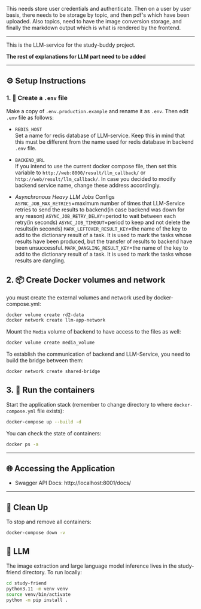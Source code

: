 This needs store user credentials and authenticate.
Then on a user by user basis, there needs to be storage by topic, and then pdf's which have been uploaded.
Also topics, need to have the image conversion storage, and finally the markdown output which is what is rendered by the frontend.

---

This is the LLM-service for the study-buddy project.

**The rest of explanations for LLM part need to be added**

---

## ⚙️ Setup Instructions

### 1. 🔐 Create a `.env` file

Make a copy of `.env.production.example` and rename it as `.env`. Then edit `.env` file as follows:

- `REDIS_HOST`  
  Set a name for redis database of LLM-service. Keep this in mind that this must be different from the name used for redis database in backend `.env` file.

- `BACKEND_URL`  
  If you intend to use the current docker compose file, then set this variable to `http://web:8000/result/llm_callback/` or `http://web/result/llm_callback/`. In case you decided to modify backend service name, change these address accordingly.

- _Asynchronous Heavy LLM Jobs_ Configs  
  `ASYNC_JOB_MAX_RETRIES`=maximum number of times that LLM-Service retries to send the results to backend(in case backend was down for any reason)
  `ASYNC_JOB_RETRY_DELAY`=period to wait between each retry(in seconds)
  `ASYNC_JOB_TIMEOUT`=period to keep and not delete the results(in seconds)
  `MARK_LEFTOVER_RESULT_KEY`=the name of the key to add to the dictionary result of a task. It is used to mark the tasks whose results have been produced, but the transfer of results to backend have been unsuccessful.
  `MARK_DANGLING_RESULT_KEY`=the name of the key to add to the dictionary result of a task. It is used to mark the tasks whose results are dangling.

## 2. 📦 Create Docker volumes and network

you must create the external volumes and network used by docker-compose.yml:

```bash
docker volume create rd2-data
docker network create llm-app-network
```

Mount the `Media` volume of backend to have access to the files as well:

```bash
docker volume create media_volume
```

To establish the communication of backend and LLM-Service, you need to build the bridge between them:

```bash
docker network create shared-bridge
```

## 3. 🚀 Run the containers

Start the application stack (remember to change directory to where `docker-compose.yml` file exists):

```bash
docker-compose up --build -d
```

You can check the state of containers:

```bash
docker ps -a
```

---

## 🌐 Accessing the Application

- Swagger API Docs: http://localhost:8001/docs/

---

## 🧹 Clean Up

To stop and remove all containers:

```bash
docker-compose down -v
```

## 🧠 LLM 
The image extraction and large language model inference lives in the study-friend directory. To run locally:

```bash
cd study-friend
python3.11 -m venv venv
source venv/bin/activate
python -m pip install . 
```